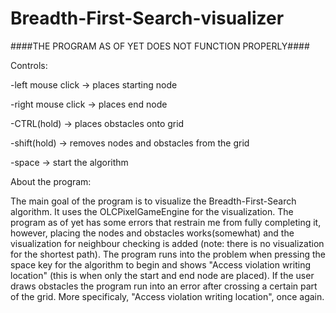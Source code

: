 # Breadth-First-Search-visualizer

####THE PROGRAM AS OF YET DOES NOT FUNCTION PROPERLY####

Controls: 

-left mouse click -> places starting node 

-right mouse click -> places end node

-CTRL(hold) -> places obstacles onto grid

-shift(hold) -> removes nodes and obstacles from the grid

-space -> start the algorithm

About the program:

The main goal of the program is to visualize the Breadth-First-Search algorithm. It uses the OLCPixelGameEngine for the visualization. The program as of yet has some errors that restrain me from fully completing it, however, placing the nodes and obstacles works(somewhat) and the visualization for neighbour checking is added (note: there is no visualization for the shortest path). The program runs into the problem when pressing the space key for the algorithm to begin and shows "Access violation writing location" (this is when only the start and end node are placed). If the user draws obstacles the program run into an error after crossing a certain part of the grid. More specificaly, "Access violation writing location", once again. 
